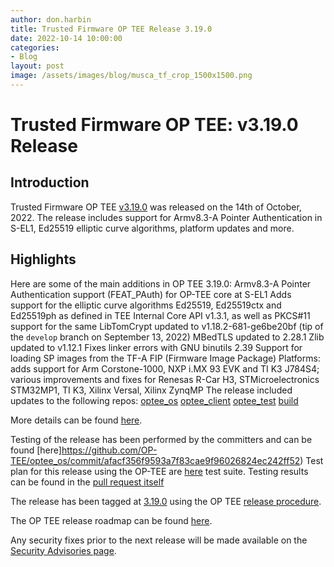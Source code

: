 ```yaml
---
author: don.harbin
title: Trusted Firmware OP TEE Release 3.19.0
date: 2022-10-14 10:00:00
categories:
- Blog
layout: post
image: /assets/images/blog/musca_tf_crop_1500x1500.png
---
```


**Trusted Firmware OP TEE: v3.19.0 Release**
=====================================================

Introduction
------------

Trusted Firmware OP TEE [v3.19.0](https://github.com/OP-TEE/optee_os/blob/3.19.0/CHANGELOG.md) was released on the 14th of October, 2022. The release includes support for Armv8.3-A Pointer Authentication in S-EL1, Ed25519 elliptic curve algorithms, platform updates and more.

Highlights 
----------

Here are some of the main additions in OP TEE 3.19.0:
Armv8.3-A Pointer Authentication support (FEAT_PAuth) for OP-TEE core at S-EL1
Adds support for the elliptic curve algorithms Ed25519, Ed25519ctx and Ed25519ph as defined in TEE Internal Core API v1.3.1, as well as PKCS#11 support for the same
LibTomCrypt updated to v1.18.2-681-ge6be20bf (tip of the `develop` branch on September 13, 2022)
MBedTLS updated to 2.28.1
Zlib updated to v1.12.1
Fixes linker errors with GNU binutils 2.39
Support for loading SP images from the TF-A FIP (Firmware Image Package)
Platforms: adds support for Arm Corstone-1000, NXP i.MX 93 EVK and TI K3 J784S4; various improvements and fixes for Renesas R-Car H3, STMicroelectronics STM32MP1, TI K3, Xilinx Versal, Xilinx ZynqMP
The release included updates to the following repos:
[optee_os](https://optee.readthedocs.io/en/latest/building/gits/optee_os.html#optee-os) 
[optee_client](https://optee.readthedocs.io/en/latest/building/gits/optee_client.html#optee-client) 
[optee_test](https://optee.readthedocs.io/en/latest/building/gits/optee_test.html#optee-test) 
[build](https://optee.readthedocs.io/en/latest/building/gits/build.html#build) 
 

More details can be found [here](https://github.com/OP-TEE/optee_os/blob/3.19.0/CHANGELOG.md).

Testing of the release has been performed by the committers and can be found [here]https://github.com/OP-TEE/optee_os/commit/afacf356f9593a7f83cae9f96026824ec242ff52)
Test plan for this release using the OP-TEE are [here](https://optee.readthedocs.io/en/latest/building/gits/optee_test.html) test suite. Testing results can be found in the [pull request itself](https://github.com/OP-TEE/optee_os/pull/5550)

The release has been tagged at [3.19.0](https://github.com/OP-TEE/optee_os/releases/tag/3.19.0) using the OP TEE [release procedure](https://optee.readthedocs.io/en/latest/general/releases.html#release-procedure). 

The OP TEE release roadmap can be found [here](https://optee.readthedocs.io/en/latest/general/releases.html). 

Any security fixes prior to the next release will be made available on the [Security Advisories page](https://github.com/OP-TEE/optee_os/security/advisories?state=published). 


